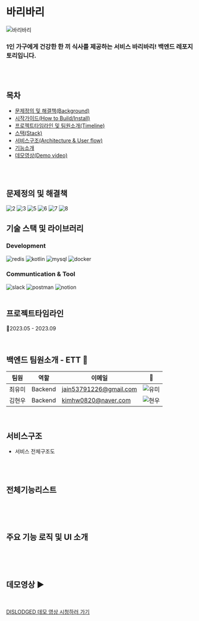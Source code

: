 # 바리바리

![바리바리](https://github.com/bariBari23/backend/assets/102947194/230cf23c-f23c-4421-959f-bbdf44c5fd84)

### 1인 가구에게 건강한 한 끼 식사를 제공하는 서비스 바리바리! 백엔드 레포지토리입니다.




<br>
<br>


## 목차
- [문제정의 및 해결책(Background)](#문제정의)
  <br>
- [시작가이드(How to Build/Install)](#시작가이드)
  <br>
- [프로젝트타임라인 및 팀원소개(Timeline)](#프로젝트타임라인)
  <br>
- [스택(Stack)](#스택)
  <br>
- [서비스구조(Architecture & User flow)](#서비스구조)
  <br>
- [기능소개](#전체기능리스트)
  <br>
- [데모영상(Demo video)](#포스터)

<br>


<br>

## 문제정의 및 해결책
![2](https://github.com/bariBari23/bariBari-FE/assets/110076475/516b60c4-4136-4646-9234-3b3ea97d2f2f)
![3](https://github.com/bariBari23/bariBari-FE/assets/110076475/4d847522-663d-4bcf-a774-db8c9665f41d)
![5](https://github.com/bariBari23/bariBari-FE/assets/110076475/1cf51818-7e0d-4d80-9dcd-711ae61a381a)
![6](https://github.com/bariBari23/bariBari-FE/assets/110076475/1f49bb1d-f928-46a0-93a0-4f09a8eb643c)
![7](https://github.com/bariBari23/bariBari-FE/assets/110076475/4796504d-f87f-41be-bcfc-99bb68ad7e80)
![8](https://github.com/bariBari23/bariBari-FE/assets/110076475/cd4c322c-93b6-45df-af2b-de7d5d38cec9)



## 기술 스택 및 라이브러리

### Development
![redis](https://img.shields.io/badge/redis-%23DD0031.svg?&style=for-the-badge&logo=redis&logoColor=white)
![kotlin](https://img.shields.io/badge/Kotlin-0095D5?&style=for-the-badge&logo=kotlin&logoColor=white)
![mysql](https://img.shields.io/badge/MySQL-00000F?style=for-the-badge&logo=mysql&logoColor=white)
![docker](https://img.shields.io/badge/docker-%230db7ed.svg?style=for-the-badge&logo=docker&logoColor=white)
<br>

### Communtication & Tool
![slack](https://img.shields.io/badge/Slack-4A154B?style=for-the-badge&logo=slack&logoColor=white)
![postman](https://img.shields.io/badge/Postman-FF6C37?style=for-the-badge&logo=postman&logoColor=white)
![notion](https://img.shields.io/badge/Notion-000000?style=for-the-badge&logo=notion&logoColor=white)
<br>
<br>






## 프로젝트타임라인

📅2023.05 - 2023.09

<br>

## 백엔드 팀원소개 - ETT 💛

|팀원|역할|이메일|💛|
|----|---|----|---|
|최유미|Backend|jain53791226@gmail.com| ![유미](https://github.com/ETT-DISLODGED/.github/assets/110734087/fbdc2a81-3220-4fcc-a208-a07fa6bf5e97) |
|김현우|Backend|kimhw0820@naver.com|![현우](https://avatars.githubusercontent.com/u/37329424?v=4)|

<br>



## 서비스구조

- 서비스 전체구조도


<br>
<br>




## 전체기능리스트 
<br>




<br>
<br>

## 주요 기능 로직 및 UI 소개 
<br>


<br>
<br>


## 데모영상 ▶️
[<br>](https://github.com/bariBari23/bariBari-FE/assets/110076475/c8c04a69-26e2-42d1-8d50-ea5aaf2e927e)

[DISLODGED 데모 영상 시청하러 가기](https://www.youtube.com/watch?v=E3e9SRJPGZM)

<br>
<br>
